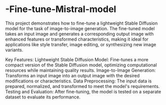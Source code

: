 # -Fine-tune-Mistral-model
This project demonstrates how to fine-tune a lightweight Stable Diffusion model for the task of image-to-image generation. The fine-tuned model takes an input image and generates a corresponding output image with enhanced features or transformed characteristics, making it ideal for applications like style transfer, image editing, or synthesizing new image variants.

Key Features:
Lightweight Stable Diffusion Model: Fine-tunes a more compact version of the Stable Diffusion model, optimizing computational resources while maintaining quality results.
Image-to-Image Generation: Transforms an input image into an output image with the desired modifications or characteristics.
Data Preprocessing: The input data is prepared, normalized, and transformed to meet the model's requirements.
Testing and Evaluation: After fine-tuning, the model is tested on a separate dataset to evaluate its performance.
